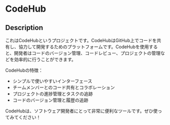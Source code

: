 # CodeHub

## Description

これはCodeHubというプロジェクトです。CodeHubはGitHub上でコードを共有し、協力して開発するためのプラットフォームです。CodeHubを使用すると、開発者はコードのバージョン管理、コードレビュー、プロジェクトの管理などを効率的に行うことができます。

CodeHubの特徴：
- シンプルで使いやすいインターフェース
- チームメンバーとのコード共有とコラボレーション
- プロジェクトの進捗管理とタスクの追跡
- コードのバージョン管理と履歴の追跡

CodeHubは、ソフトウェア開発者にとって非常に便利なツールです。ぜひ使ってみてください！